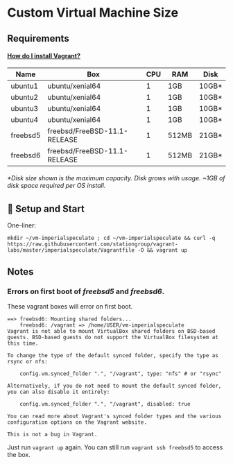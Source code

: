 # Custom Virtual Machine Size

## Requirements

#### [How do I install Vagrant?](../README.md)

Name     | Box                          | CPU | RAM   | Disk   |
---------|------------------------------|-----|-------|--------|
ubuntu1  | ubuntu/xenial64              | 1   | 1GB   | 10GB*  |
ubuntu2  | ubuntu/xenial64              | 1   | 1GB   | 10GB*  |
ubuntu3  | ubuntu/xenial64              | 1   | 1GB   | 10GB*  |
ubuntu4  | ubuntu/xenial64              | 1   | 1GB   | 10GB*  |
freebsd5 | freebsd/FreeBSD-11.1-RELEASE | 1   | 512MB | 21GB*  |
freebsd6 | freebsd/FreeBSD-11.1-RELEASE | 1   | 512MB | 21GB*  |

###### _*Disk size shown is the maximum capacity. Disk grows with usage. ~1GB of disk space required per OS install._

## :floppy_disk: Setup and Start

One-liner:

```
mkdir ~/vm-imperialspeculate ; cd ~/vm-imperialspeculate && curl -q https://raw.githubusercontent.com/stationgroup/vagrant-labs/master/imperialspeculate/Vagrantfile -O && vagrant up
```

## Notes

### Errors on first boot of _freebsd5_ and _freebsd6_.

These vagrant boxes will error on first boot.

```
==> freebsd6: Mounting shared folders...
    freebsd6: /vagrant => /home/USER/vm-imperialspeculate
Vagrant is not able to mount VirtualBox shared folders on BSD-based
guests. BSD-based guests do not support the VirtualBox filesystem at
this time.

To change the type of the default synced folder, specify the type as
rsync or nfs:

    config.vm.synced_folder ".", "/vagrant", type: "nfs" # or "rsync"

Alternatively, if you do not need to mount the default synced folder,
you can also disable it entirely:

    config.vm.synced_folder ".", "/vagrant", disabled: true

You can read more about Vagrant's synced folder types and the various
configuration options on the Vagrant website.

This is not a bug in Vagrant.
```

Just run `vagrant up` again. You can still run `vagrant ssh freebsd5` to access the box.
